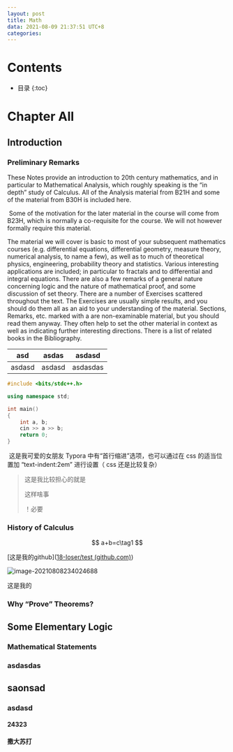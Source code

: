 ```yaml
---
layout: post
title: Math
data: 2021-08-09 21:37:51 UTC+8
categories: 
---
```


# Contents

* 目录
{:toc}

# Chapter All

## Introduction

### Preliminary Remarks

These Notes provide an introduction to 20th century mathematics, and in particular to Mathematical Analysis, which roughly speaking is the “in depth” study of Calculus. All of the Analysis material from B21H and some of the material from B30H is included here.

​	Some of the motivation for the later material in the course will come from B23H, which is normally a co-requisite for the course. We will not however formally require this material.

 The material we will cover is basic to most of your subsequent mathematics courses (e.g. differential equations, differential geometry, measure theory, numerical analysis, to name a few), as well as to much of theoretical physics, engineering, probability theory and statistics. Various interesting applications are included; in particular to fractals and to differential and integral equations. There are also a few remarks of a general nature concerning logic and the nature of mathematical proof, and some discussion of set theory. There are a number of Exercises scattered throughout the text. The Exercises are usually simple results, and you should do them all as an aid to your understanding of the material. Sections, Remarks, etc. marked with a are non-examinable material, but you should read them anyway. They often help to set the other material in context as well as indicating further interesting directions. There is a list of related books in the Bibliography.

| asd    | asdas  | asdasd   |
| ------ | ------ | -------- |
| asdasd | asdasd | asdasdas |

```c++
#include <bits/stdc++.h>

using namespace std;

int main()
{
    int a, b;
    cin >> a >> b;
    return 0;
}
```

​	这是我可爱的女朋友 Typora 中有“首行缩进”选项，也可以通过在 css 的适当位置加 “text-indent:2em” 进行设置（ css 还是比较复杂）

> 这是我比较担心的就是
>
> 这样啥事
>
> ！必要

### History of Calculus

$$
a+b=c\tag1
$$

[这是我的github]([18-loser/test (github.com)](https://github.com/18-loser/test)) 

<img src="https://gitee.com/shl1122/pic-bed/raw/master//img/202108082340799.png" alt="image-20210808234024688"  />

这是我的

### Why “Prove” Theorems?



## Some Elementary Logic

### Mathematical Statements

### asdasdas



## saonsad

### asdasd

#### 24323

#### 撒大苏打

